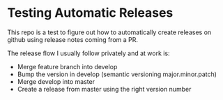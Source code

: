# Testing Automatic Releases

This repo is a test to figure out how to automatically create releases on github using release notes
coming from a PR.

The release flow I usually follow privately and at work is:

- Merge feature branch into develop
- Bump the version in develop (semantic versioning major.minor.patch)
- Merge develop into master
- Create a release from master using the right version number
